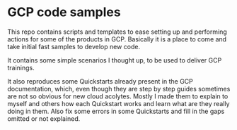 # GCP code samples

This repo contains scripts and templates to ease setting up and performing actions for some of the products in GCP. Basically it is a place to come and take initial fast samples to develop new code.

It contains some simple scenarios I thought up, to be used to deliver GCP trainings.

It also reproduces some Quickstarts already present in the GCP documentation, which, even though they are step by step guides sometimes are not so obvious for new cloud acolytes. Mostly I made them to explain to myself and others how each Quickstart works and learn what are they really doing in them. Also fix some errors in some Quickstarts and fill in the gaps omitted or not explained.
